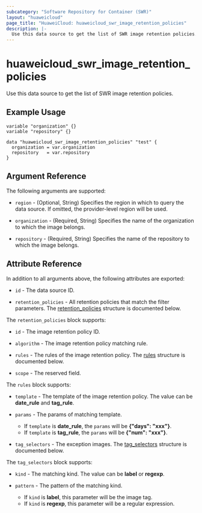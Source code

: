 ```yaml
---
subcategory: "Software Repository for Container (SWR)"
layout: "huaweicloud"
page_title: "HuaweiCloud: huaweicloud_swr_image_retention_policies"
description: |-
  Use this data source to get the list of SWR image retention policies.
---
```


# huaweicloud_swr_image_retention_policies

Use this data source to get the list of SWR image retention policies.

## Example Usage

```hcl
variable "organization" {}
variable "repository" {}

data "huaweicloud_swr_image_retention_policies" "test" {
  organization = var.organization
  repository   = var.repository
}
```

## Argument Reference

The following arguments are supported:

* `region` - (Optional, String) Specifies the region in which to query the data source.
  If omitted, the provider-level region will be used.

* `organization` - (Required, String) Specifies the name of the organization to which the image belongs.

* `repository` - (Required, String) Specifies the name of the repository to which the image belongs.

## Attribute Reference

In addition to all arguments above, the following attributes are exported:

* `id` - The data source ID.

* `retention_policies` - All retention policies that match the filter parameters.
  The [retention_policies](#swr_image_retention_policies) structure is documented below.

<a name="swr_image_retention_policies"></a>
The `retention_policies` block supports:

* `id` - The image retention policy ID.

* `algorithm` - The image retention policy matching rule.

* `rules` - The rules of the image retention policy.
  The [rules](#swr_image_retention_policies_rules) structure is documented below.

* `scope` - The reserved field.

<a name="swr_image_retention_policies_rules"></a>
The `rules` block supports:

* `template` - The template of the image retention policy. The value can be **date_rule** and **tag_rule**.

* `params` - The params of matching template.
  + If `template` is **date_rule**, the `params` will be **{"days": "xxx"}**.
  + If `template` is **tag_rule**, the `params` will be **{"num": "xxx"}**.

* `tag_selectors` - The exception images.
  The [tag_selectors](#swr_image_retention_policies_rules_tag_selectors) structure is documented below.

<a name="swr_image_retention_policies_rules_tag_selectors"></a>
The `tag_selectors` block supports:

* `kind` - The matching kind. The value can be **label** or **regexp**.

* `pattern` - The pattern of the matching kind.
  + If `kind` is **label**, this parameter will be the image tag.
  + If `kind` is **regexp**, this parameter will be a regular expression.
